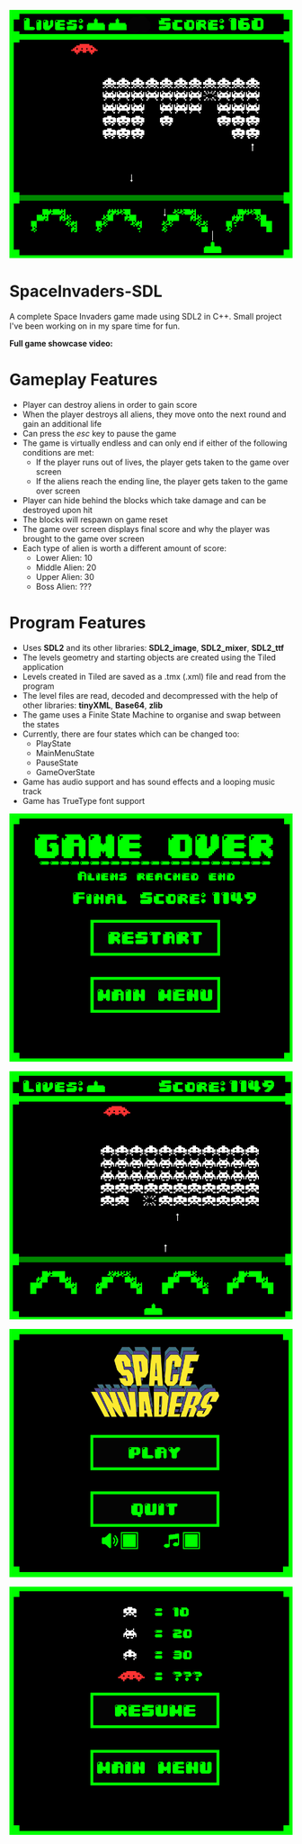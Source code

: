 ![](https://github.com/JamGrif/SpaceInvaders-SDL/blob/main/res/media/banner1.png)

# SpaceInvaders-SDL  

A complete Space Invaders game made using SDL2 in C++. Small project I've been working on in my spare time for fun.

**Full game showcase video:**

# Gameplay Features  
- Player can destroy aliens in order to gain score  
- When the player destroys all aliens, they move onto the next round and gain an additional life  
- Can press the *esc* key to pause the game
- The game is virtually endless and can only end if either of the following conditions are met:  
  - If the player runs out of lives, the player gets taken to the game over screen  
  - If the aliens reach the ending line, the player gets taken to the game over screen  
- Player can hide behind the blocks which take damage and can be destroyed upon hit
- The blocks will respawn on game reset
- The game over screen displays final score and why the player was brought to the game over screen  
- Each type of alien is worth a different amount of score:    
  - Lower Alien:  10  
  - Middle Alien: 20  
  - Upper Alien:  30  
  - Boss Alien:   ???   

# Program Features  
- Uses **SDL2** and its other libraries: **SDL2_image**, **SDL2_mixer**, **SDL2_ttf**  
- The levels geometry and starting objects are created using the Tiled application  
- Levels created in Tiled are saved as a .tmx (.xml) file and read from the program  
- The level files are read, decoded and decompressed with the help of other libraries: **tinyXML**, **Base64**, **zlib**  
- The game uses a Finite State Machine to organise and swap between the states  
- Currently, there are four states which can be changed too:  
  - PlayState  
  - MainMenuState  
  - PauseState  
  - GameOverState  
- Game has audio support and has sound effects and a looping music track
- Game has TrueType font support  
  
  
![](https://github.com/JamGrif/SpaceInvaders-SDL/blob/main/res/media/banner3.png)

![](https://github.com/JamGrif/SpaceInvaders-SDL/blob/main/res/media/banner2.png)

![](https://github.com/JamGrif/SpaceInvaders-SDL/blob/main/res/media/banner4.png)

![](https://github.com/JamGrif/SpaceInvaders-SDL/blob/main/res/media/banner5.png)


